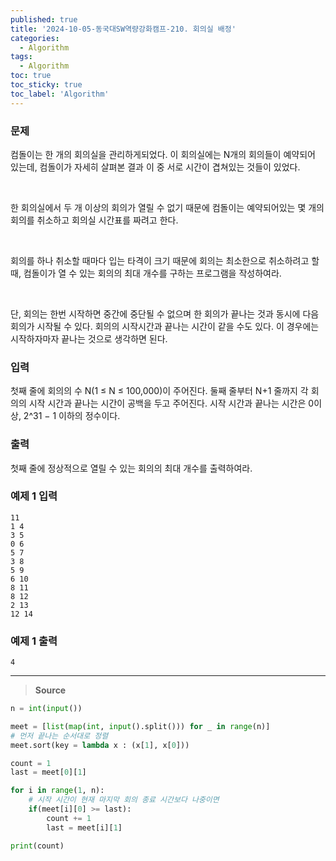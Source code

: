 ```yaml
---
published: true
title: '2024-10-05-동국대SW역량강화캠프-210. 회의실 배정'
categories:
  - Algorithm
tags:
  - Algorithm
toc: true
toc_sticky: true
toc_label: 'Algorithm'
---
```


### **문제**

컴돌이는 한 개의 회의실을 관리하게되었다. 이 회의실에는 N개의 회의들이 예약되어 있는데, 컴돌이가 자세히 살펴본 결과 이 중 서로 시간이 겹쳐있는 것들이 있었다.

<br/>

한 회의실에서 두 개 이상의 회의가 열릴 수 없기 때문에 컴돌이는 예약되어있는 몇 개의 회의를 취소하고 회의실 시간표를 짜려고 한다.

<br/>

회의를 하나 취소할 때마다 입는 타격이 크기 때문에 회의는 최소한으로 취소하려고 할 때, 컴돌이가 열 수 있는 회의의 최대 개수를 구하는 프로그램을 작성하여라.

<br/>

단, 회의는 한번 시작하면 중간에 중단될 수 없으며 한 회의가 끝나는 것과 동시에 다음 회의가 시작될 수 있다. 회의의 시작시간과 끝나는 시간이 같을 수도 있다. 이 경우에는 시작하자마자 끝나는 것으로 생각하면 된다.

### **입력**

첫째 줄에 회의의 수 N(1 ≤ N ≤ 100,000)이 주어진다. 둘째 줄부터 N+1 줄까지 각 회의의 시작 시간과 끝나는 시간이 공백을 두고 주어진다.
시작 시간과 끝나는 시간은 0이상, 2^31 − 1 이하의 정수이다.

### **출력**

첫째 줄에 정상적으로 열릴 수 있는 회의의 최대 개수를 출력하여라.

### **예제 1 입력**

```
11
1 4
3 5
0 6
5 7
3 8
5 9
6 10
8 11
8 12
2 13
12 14
```

### **예제 1 출력**

```
4
```

---

> **Source**

```python
n = int(input())

meet = [list(map(int, input().split())) for _ in range(n)]
# 먼저 끝나는 순서대로 정렬
meet.sort(key = lambda x : (x[1], x[0]))

count = 1
last = meet[0][1]

for i in range(1, n):
	# 시작 시간이 현재 마지막 회의 종료 시간보다 나중이면
	if(meet[i][0] >= last):
		count += 1
		last = meet[i][1]

print(count)
```
